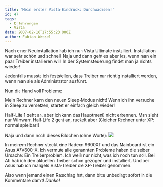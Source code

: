```yaml
---
title: 'Mein erster Vista-Eindruck: Durchwachsen!'
id: 47
tags:
  - Erfahrungen
  - Vista
date: 2007-02-16T17:55:23.000Z
author: Fabian Wetzel
---
```


Nach einer Neuinstallation hab ich nun Vista Ultimate installiert. Installation war sehr schön und schnell. Naja und dann geht es aber los, wenn man ein paar Treiber installieren will. In der Systemsteuerung findet man ja nichts wieder!

Jedenfalls musste ich feststellen, dass Treiber nur richtig installiert werden, wenn man sie als Administrator ausführt.

Nun die Hand voll Probleme:

Mein Rechner kann den neuen Sleep-Modus nicht! Wenn ich ihn versuche in Sleep zu versetzen, startet er einfach gleich wieder!

Half-Life 1 geht an, aber ich kann das Hauptmenü nicht erkennen. Man sieht nur Wirrwarr. Half-Life 2 geht an, ruckelt aber (Gleicher Rechner unter XP: normal spielbar!)

Naja und dann noch dieses Bildchen (ohne Worte):
[![](https://az275061.vo.msecnd.net/blogmedia/2007/02/vista_performance_thumb.png)](https://az275061.vo.msecnd.net/blogmedia/2007/02/vista_performance.png)

In meinem Rechner steckt eine Radeon 9600XT und das Mainboard ist ein Asus A7V600-X. Ich vermute alle genannten Probleme haben die selber Ursache: Ein Treiberproblem. Ich weiß nur nicht, was ich noch tun soll. Bei Ati hab ich den aktuellen Treiber schon gezogen und installiert. Und bei Asus hab ich mangels Vista-Treiber die XP-Treiber genommen.

Also wenn jemand einen Ratschlag hat, dann bitte unbedingt sofort in die Kommentare damit! _Danke!_


